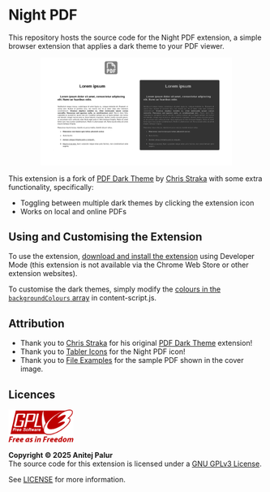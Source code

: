 # Night PDF

This repository hosts the source code for the Night PDF extension, a simple browser extension that applies a dark theme to your PDF viewer.

<p align="center">
  <img src="res/cover-image.png" width="75%" alt="The Night PDF cover image." />
</p>

This extension is a fork of [PDF Dark Theme][pdf-dark-theme-link] by [Chris Straka][chris-straka-link] with some extra functionality, specifically:

- Toggling between multiple dark themes by clicking the extension icon
- Works on local and online PDFs

## Using and Customising the Extension

To use the extension, [download and install the extension](https://dev.to/ben/how-to-install-chrome-extensions-manually-from-github-1612 "Learn how to download and install extensions from GitHub.")
using Developer Mode (this extension is not available via the Chrome Web Store or other extension websites).

To customise the dark themes, simply modify the [colours in the `backgroundColours` array](https://github.com/anipalur/night-pdf/blob/7d86f591c2405b5ff59bddb5f698cc8973b7ab56/content-script.js#L9 "View the colours in the backgroundColours array.") in content-script.js.

## Attribution

- Thank you to [Chris Straka][chris-straka-link] for his original [PDF Dark Theme][pdf-dark-theme-link] extension!
- Thank you to [Tabler Icons](https://tabler.io/icons "Learn more about Tabler Icons.") for the Night PDF icon!
- Thank you to [File Examples](https://file-examples.com "Learn more about File Examples.") for the sample PDF shown in the cover image.

## Licences

<img src="res/gpl-v3-logo.png" width="128px" alt="The GPLv3 logo." />

**Copyright &copy; 2025 Anitej Palur**  
The source code for this extension is licensed under a [GNU GPLv3 License](https://www.gnu.org/licenses/gpl-3.0.html "Learn more about the GNU GPLv3 License.").

See [LICENSE](/LICENSE "View the LICENSE file.") for more information.

[pdf-dark-theme-link]: https://github.com/chris-straka/pdf-dark-theme "View the PDF Dark Theme GitHub repository."
[chris-straka-link]: https://cstraka.dev "Learn more about Chris Straka."
